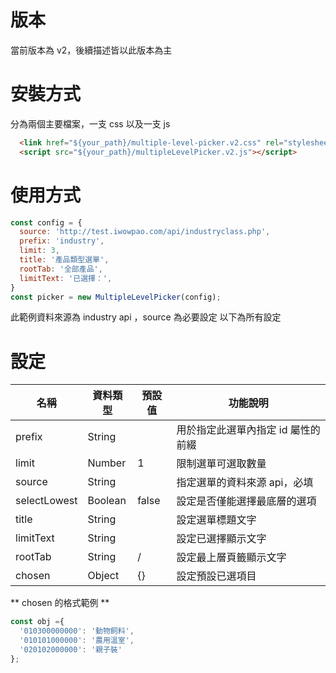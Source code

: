 # 版本
當前版本為 v2，後續描述皆以此版本為主

# 安裝方式
分為兩個主要檔案，一支 css 以及一支 js
```html
  <link href="${your_path}/multiple-level-picker.v2.css" rel="stylesheet" />
  <script src="${your_path}/multipleLevelPicker.v2.js"></script>
```

# 使用方式
```javascript
const config = {
  source: 'http://test.iwowpao.com/api/industryclass.php',
  prefix: 'industry',
  limit: 3,
  title: '產品類型選單',
  rootTab: '全部產品',
  limitText: '已選擇：',
}
const picker = new MultipleLevelPicker(config);
```
此範例資料來源為 industry api ，source 為必要設定
以下為所有設定

# 設定
| 名稱 | 資料類型 | 預設值 | 功能說明 |
| --- | --- | --- | --- |
| prefix | String |  | 用於指定此選單內指定 id 屬性的前綴 |
| limit  | Number | 1 | 限制選單可選取數量 |
| source | String |  | 指定選單的資料來源 api，必填 |
| selectLowest | Boolean | false | 設定是否僅能選擇最底層的選項 |
| title | String |  | 設定選單標題文字 |
| limitText | String |  | 設定已選擇顯示文字 |
| rootTab | String | / | 設定最上層頁籤顯示文字 |
| chosen | Object | {} | 設定預設已選項目|

** chosen 的格式範例 **
```javascript
const obj ={
  '010300000000': '動物飼料',
  '010101000000': '農用溫室',
  '020102000000': '親子裝'
};
 ```
```


